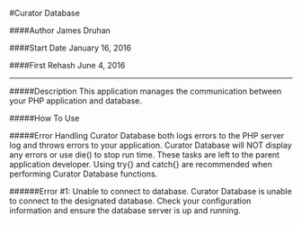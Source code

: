#Curator Database

####Author
James Druhan

####Start Date
January 16, 2016

####First Rehash
June 4, 2016

---

#####Description
This application manages the communication between your PHP application and database.

#####How To Use

#####Error Handling
Curator Database both logs errors to the PHP server log and throws errors to your application. Curator Database will NOT display any errors or use die() to stop run time. These tasks are left to the parent application developer. Using try{} and catch{} are recommended when performing Curator Database functions.

######Error \#1: Unable to connect to database.
Curator Database is unable to connect to the designated database. Check your configuration information and ensure the database server is up and running.
